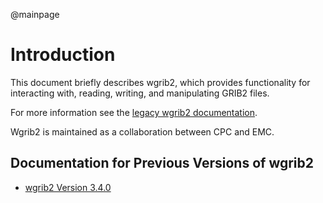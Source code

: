 @mainpage

# Introduction

This document briefly describes wgrib2, which provides functionality
for interacting with, reading, writing, and manipulating GRIB2 files.

For more information see the [legacy wgrib2
documentation](https://www.cpc.ncep.noaa.gov/products/wesley/wgrib2/).

Wgrib2 is maintained as a collaboration between CPC and EMC.

## Documentation for Previous Versions of wgrib2

* [wgrib2 Version 3.4.0](ver-3.4.0/index.html)


